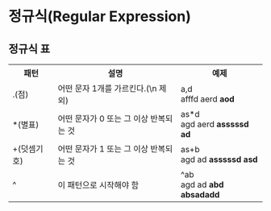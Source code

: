 # 정규식(Regular Expression)
## 정규식 표
<table>
    <tr>
    	<th>패턴</th>
        <th>설명</th>
        <th>예제</th>
    </tr>
    <tr>
    	<td>.(점)</td>
        <td>어떤 문자 1개를 가르킨다.(\n 제외)</td>
        <td>a,d<br>
        	afffd aerd <b>aod</b>
        </td>
    </tr>
    <tr>
    	<td>*(별표)</td>
        <td>어떤 문자가 0 또는 그 이상 반복되는 것</td>
        <td>as*d<br>
        	agd aerd <b>asssssd ad</b>
        </td>
    </tr>
    <tr>
        <td>+(덧셈기호)</td>
        <td>어떤 문자가 1 또는 그 이상 반복되는 것</td>
        <td>as+b<br>
            agd ad <b>asssssd asd</b>
        </td>
    </tr>
    <tr>
        <td>^ </td>
        <td>이 패턴으로 시작해야 함</td>
        <td>
            ^ab<br>
            agd ad <b>abd absadadd</b>
        </td>
    </tr>
</table>
